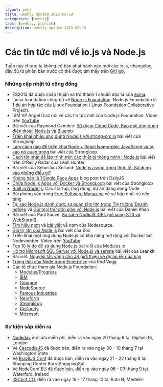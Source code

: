 ```yaml
---
layout: post
title: weekly update 2015-06-19
categories: [weekly]
tags: [weekly, publish]
description: weekly update 2015-06-19
---
```


# Các tin tức mới về io.js và Node.js

Tuần này chúng ta không có bản phát hành nào mới của io.js, changelog đầy đủ từ phiên bản trước có thể được tìm thấy trên [GitHub](https://github.com/nodejs/io.js/blob/master/CHANGELOG.md).

### Những cập nhật từ cộng đồng

* ES2015 đã được chấp thuận và trở thành 1 chuẩn đặc tả của [ecma](https://esdiscuss.org/topic/ecmascript-2015-is-now-an-ecma-standard).
* Linux foundation công bố về [Node.js Foundation](http://www.linuxfoundation.org/news-media/announcements/2015/06/nodejs-foundation-advances-community-collaboration-announces-new). Node.js Foundation là 1 dự án hợp tác của Linux Foundation ( Linux Foundation Collaborative Project).
* IBM VP Angel Diaz nói về các tin tức mới của Node.js Foundation. Video trên [YouTube](https://www.youtube.com/watch?v=9iuqi8c91mg&feature=youtu.be)
* Bài viết của Raymond Camden: [Sử dụng Cloud Code, Bảo mật ứng dụng điện thoại, Node.js và Bluemix](http://www.raymondcamden.com/2015/06/09/using-cloud-code-mobile-application-security-node-js-and-bluemix)
* [Triển khai nhiều ứng dụng Node.js với strong-pm.io](https://strongloop.com/strongblog/deploying-multiple-node-js-apps-with-strong-pm-io/) bài viết của Strongloop
* [Làm cách nào để triển khai Node + React Isomorphic JavaScript và tại sao nó quan trọng](https://strongloop.com/strongblog/node-js-react-isomorphic-javascript-why-it-matters/) bài viết của Strongloop
* [Cách tốt nhất để lập trình trên các thiết bị thông minh : Node.js](http://radar.oreilly.com/2015/06/the-smartest-way-to-program-smart-things-node-js.html) bài viết trên O'Reilly Radar của Leah Hunter
* Bài viết của Sebastian Seilund: [Node.js async trong thực tế: Sử dụng vào những điều gì?](http://www.sebastianseilund.com/nodejs-async-in-practice)
* [Không hẳn là 1 Single Page Apps](http://dailyjs.com/2015/06/19/not-really-single-page-apps/) blog post trên DailyJS
* [Chứa Node.js Apps với Docker và StrongLoop](https://strongloop.com/strongblog/containerizing-node-js-apps-with-docker-and-strongloop/) bài viết của Strongloop
* [Built in Node.js](http://builtinnode.com/): Các startup, ứng dụng, dự án đang dùng Node
* Bài phỏng vấn trong [Free Software Magazine](http://www.freesoftwaremagazine.com/articles/interview_mikeal_rogers_nodejs_fork_ended_giant_unifying_step_forward) về sự hợp nhất và nền tảng
* [Tại sao Node.js dành được sự quan tâm lớn trong Thị trường Doanh nghiệp](http://apmblog.dynatrace.com/2015/04/09/node-js-is-hitting-the-big-time-in-enterprise-markets/) và [Giữ mọi thứ đơn giản với Node.js](http://apmblog.dynatrace.com/2015/06/02/keeping-things-simple-with-node-js/) bài viết của Daniel Khan
* Bài viết của Paul Sauve: [So sánh NodeJS IDEs (bổ sung ST3 và WebStorm!)](https://paulb.gd/comparing-nodejs-ides/)
* [Tìm hiểu npm](https://unpm.nodesource.com/) và [bài viết](https://medium.com/@nodesource/npm-is-massive-2bdd9417591c) về npm của Nodesource.
* [Giá trị lớn của Node.js](https://www.box.com/blog/node-js-high-availability-at-box/) bài viết của Box
* Triển khai một ứng dụng Node.js có khả năng mở rộng với Docker bởi Nodevember. Video trên [YouTube](https://www.youtube.com/watch?v=uhNpSWI8MTM)
* [Top 10 lý do để sử dụng Node.js](http://blog.modulus.io/top-10-reasons-to-use-node) bài viết của Modulus.io
* [Hỗ trợ Microsoft SQL Server với Node.js và seriate](http://developer.leankit.com/painless-sql-server-with-nodejs-and-seriate/) bài viết của Leankit
* Bài viết: [Nguyên tắc vàng cho JS giới thiệu về dự án EE của bạn](http://blog.upwardsmotion.com/golden-rules-for-js-introduction-to-your-ee-project/)
* [Trạng thái của Node trong Enterprise](https://medium.com/@nodesource/the-state-of-node-in-the-enterprise-e513fbc0bdc) của Rod Vagg
* Các tổ chức tham gia Node.js Foundation:
  * [Modulus/Progress](http://blog.modulus.io/modulus-and-progress-software-join-nodejs-foundation)
  * [IBM](https://developer.ibm.com/bluemix/2015/06/16/node-js-foundation-launched/)
  * [Groupon](https://engineering.groupon.com/2015/node-js/groupon-is-proud-to-be-a-part-of-the-new-node-js-foundation/)
  * [NodeSource](https://nodesource.com/blog/nodesource-to-join-the-nodejs-foundation)
  * [Famous Industries](https://blog.famous.org/famous-industries-joins-the-node-foundation/)
  * [Nearform](http://www.nearform.com/nodecrunch/thanks-everybody-making-node-foundation-happen/)
  * [Strongloop](https://strongloop.com/strongblog/announcing-the-node-js-foundation/)
  * [GoDaddy](https://garage.godaddy.com/godaddy/godaddy-supports-the-new-node-js-foundation/)
  * [Microsoft](http://blogs.microsoft.com/firehose/2015/02/11/microsoft-joins-industry-to-create-node-js-foundation/)

### Sự kiện sắp diễn ra

* [Nodeday](http://nodeday.com) mở cửa miễn phí, diễn ra vào ngày 26 tháng 6 tại DigitasLBi, London
* Vé [CascadiaJS](http://2015.cascadiajs.com/) đã được bán, diễn ra vào ngày 08 - 10 tháng 7 tại Washington State
* Vé [BrazilJS Conf](http://braziljs.com.br/) đã được bán, diễn ra vào ngày 21 - 22 tháng 8 tại Shopping Center BarraShoppingSul
* Vé [NodeConf EU](http://nodeconf.eu/) đã được bán, diễn ra vào ngày 06 - 09 tháng 9 tại Waterford, Ireland
* [JSConf CO](http://www.jsconf.co/), diễn ra vào ngày 16 - 17 tháng 10 tại Ruta N, Medellin
